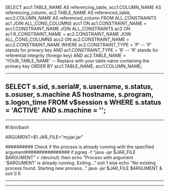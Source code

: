 
SELECT 
    acc1.TABLE_NAME AS referencing_table, 
    acc1.COLUMN_NAME AS referencing_column, 
    ac2.TABLE_NAME AS referenced_table, 
    acc2.COLUMN_NAME AS referenced_column
FROM 
    ALL_CONSTRAINTS ac1
JOIN 
    ALL_CONS_COLUMNS acc1 ON ac1.CONSTRAINT_NAME = acc1.CONSTRAINT_NAME
JOIN 
    ALL_CONSTRAINTS ac2 ON ac1.R_CONSTRAINT_NAME = ac2.CONSTRAINT_NAME
JOIN 
    ALL_CONS_COLUMNS acc2 ON ac2.CONSTRAINT_NAME = acc2.CONSTRAINT_NAME
WHERE 
    ac2.CONSTRAINT_TYPE = 'P'  -- 'P' stands for primary key
    AND ac1.CONSTRAINT_TYPE = 'R'  -- 'R' stands for referential integrity (foreign key)
    AND ac2.TABLE_NAME = 'YOUR_TABLE_NAME'  -- Replace with your table name containing the primary key
ORDER BY 
    acc1.TABLE_NAME, acc1.COLUMN_NAME;







---------------------
SELECT
    s.sid,
    s.serial#,
    s.username,
    s.status,
    s.osuser,
    s.machine AS hostname,
    s.program,
    s.logon_time
FROM
    v$session s
WHERE
    s.status = 'ACTIVE'
    AND s.machine = '<hostname>';
-------------------

--------------------
#!/bin/bash

ARGUMENT=$1
JAR_FILE="myjar.jar"

########## Check if the process is already running with the specified argument################
if pgrep -f "java -jar $JAR_FILE $ARGUMENT" > /dev/null; then
    echo "Process with argument '$ARGUMENT' is already running. Exiting..."
    exit 1
else
    echo "No existing process found. Starting new process..."
    java -jar $JAR_FILE $ARGUMENT &
    exit 0
fi

------------------

------------
